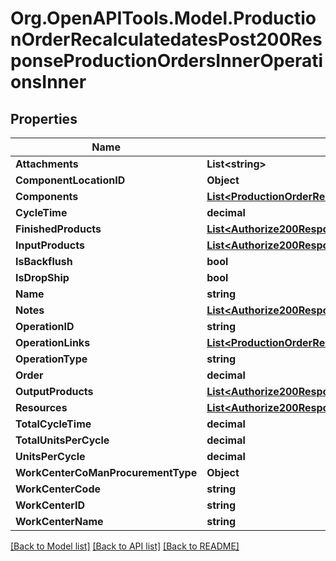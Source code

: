 # Org.OpenAPITools.Model.ProductionOrderRecalculatedatesPost200ResponseProductionOrdersInnerOperationsInner

## Properties

Name | Type | Description | Notes
------------ | ------------- | ------------- | -------------
**Attachments** | **List&lt;string&gt;** |  | 
**ComponentLocationID** | **Object** |  | 
**Components** | [**List&lt;ProductionOrderRecalculatedatesPost200ResponseProductionOrdersInnerOperationsInnerComponentsInner&gt;**](ProductionOrderRecalculatedatesPost200ResponseProductionOrdersInnerOperationsInnerComponentsInner.md) |  | 
**CycleTime** | **decimal** |  | 
**FinishedProducts** | [**List&lt;Authorize200ResponseProductionOrdersInnerOperationsInnerOutputProductsInner&gt;**](Authorize200ResponseProductionOrdersInnerOperationsInnerOutputProductsInner.md) |  | 
**InputProducts** | [**List&lt;Authorize200ResponseProductionOrdersInnerOperationsInnerOutputProductsInner&gt;**](Authorize200ResponseProductionOrdersInnerOperationsInnerOutputProductsInner.md) |  | 
**IsBackflush** | **bool** |  | 
**IsDropShip** | **bool** |  | 
**Name** | **string** |  | 
**Notes** | [**List&lt;Authorize200ResponseProductionOrdersInnerOperationsInnerNotesInner&gt;**](Authorize200ResponseProductionOrdersInnerOperationsInnerNotesInner.md) |  | 
**OperationID** | **string** |  | 
**OperationLinks** | [**List&lt;ProductionOrderRecalculatedatesPost200ResponseProductionOrdersInnerOperationsInnerOperationLinksInner&gt;**](ProductionOrderRecalculatedatesPost200ResponseProductionOrdersInnerOperationsInnerOperationLinksInner.md) |  | 
**OperationType** | **string** |  | 
**Order** | **decimal** |  | 
**OutputProducts** | [**List&lt;Authorize200ResponseProductionOrdersInnerOperationsInnerOutputProductsInner&gt;**](Authorize200ResponseProductionOrdersInnerOperationsInnerOutputProductsInner.md) |  | 
**Resources** | [**List&lt;Authorize200ResponseProductionOrdersInnerOperationsInnerResourcesInner&gt;**](Authorize200ResponseProductionOrdersInnerOperationsInnerResourcesInner.md) |  | 
**TotalCycleTime** | **decimal** |  | 
**TotalUnitsPerCycle** | **decimal** |  | 
**UnitsPerCycle** | **decimal** |  | 
**WorkCenterCoManProcurementType** | **Object** |  | 
**WorkCenterCode** | **string** |  | 
**WorkCenterID** | **string** |  | 
**WorkCenterName** | **string** |  | 

[[Back to Model list]](../README.md#documentation-for-models) [[Back to API list]](../README.md#documentation-for-api-endpoints) [[Back to README]](../README.md)

